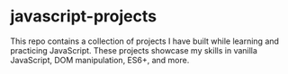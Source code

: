 # javascript-projects
This repo contains a collection of projects I have built while learning and practicing JavaScript. These projects showcase my skills in vanilla JavaScript, DOM manipulation, ES6+, and more.
